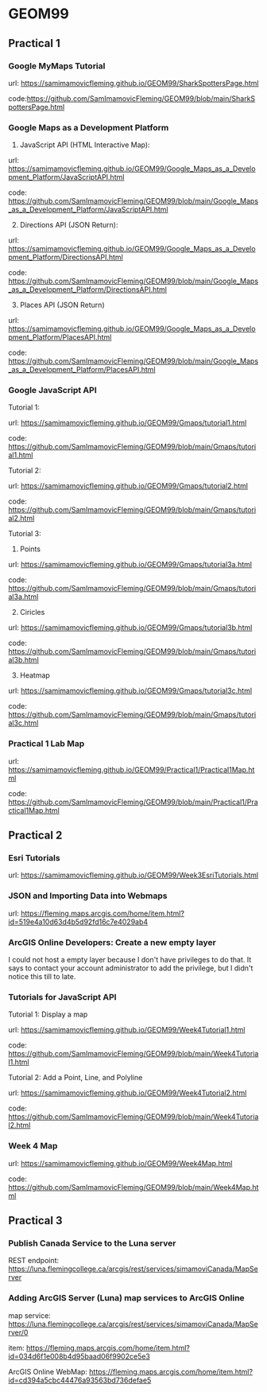 # GEOM99

## Practical 1 

### Google MyMaps Tutorial 

url: https://samimamovicfleming.github.io/GEOM99/SharkSpottersPage.html

code:https://github.com/SamImamovicFleming/GEOM99/blob/main/SharkSpottersPage.html

### Google Maps as a Development Platform 

1.  JavaScript API (HTML Interactive Map):

url: https://samimamovicfleming.github.io/GEOM99/Google_Maps_as_a_Development_Platform/JavaScriptAPI.html

code: https://github.com/SamImamovicFleming/GEOM99/blob/main/Google_Maps_as_a_Development_Platform/JavaScriptAPI.html

2. Directions API (JSON Return): 

url: https://samimamovicfleming.github.io/GEOM99/Google_Maps_as_a_Development_Platform/DirectionsAPI.html

code: https://github.com/SamImamovicFleming/GEOM99/blob/main/Google_Maps_as_a_Development_Platform/DirectionsAPI.html

3. Places API (JSON Return)

url: https://samimamovicfleming.github.io/GEOM99/Google_Maps_as_a_Development_Platform/PlacesAPI.html

code: https://github.com/SamImamovicFleming/GEOM99/blob/main/Google_Maps_as_a_Development_Platform/PlacesAPI.html

### Google JavaScript API 

Tutorial 1: 

url: https://samimamovicfleming.github.io/GEOM99/Gmaps/tutorial1.html

code: https://github.com/SamImamovicFleming/GEOM99/blob/main/Gmaps/tutorial1.html

Tutorial 2: 

url: https://samimamovicfleming.github.io/GEOM99/Gmaps/tutorial2.html

code: https://github.com/SamImamovicFleming/GEOM99/blob/main/Gmaps/tutorial2.html

Tutorial 3: 

1. Points 

url: https://samimamovicfleming.github.io/GEOM99/Gmaps/tutorial3a.html

code: https://github.com/SamImamovicFleming/GEOM99/blob/main/Gmaps/tutorial3a.html

2. Ciricles 

url: https://samimamovicfleming.github.io/GEOM99/Gmaps/tutorial3b.html

code: https://github.com/SamImamovicFleming/GEOM99/blob/main/Gmaps/tutorial3b.html

3. Heatmap 

url: https://samimamovicfleming.github.io/GEOM99/Gmaps/tutorial3c.html

code: https://github.com/SamImamovicFleming/GEOM99/blob/main/Gmaps/tutorial3c.html

### Practical 1 Lab Map 

url: https://samimamovicfleming.github.io/GEOM99/Practical1/Practical1Map.html

code: https://github.com/SamImamovicFleming/GEOM99/blob/main/Practical1/Practical1Map.html

## Practical 2

### Esri Tutorials 

url: https://samimamovicfleming.github.io/GEOM99/Week3EsriTutorials.html

### JSON and Importing Data into Webmaps

url: https://fleming.maps.arcgis.com/home/item.html?id=519e4a10d63d4b5d92fd16c7e4029ab4

### ArcGIS Online Developers: Create a new empty layer
I could not host a empty layer because I don't have privileges to do that. It says to contact your account administrator to add the privilege, but I didn't notice this till to late.

### Tutorials for JavaScript API

Tutorial 1: Display a map 

url: https://samimamovicfleming.github.io/GEOM99/Week4Tutorial1.html

code: https://github.com/SamImamovicFleming/GEOM99/blob/main/Week4Tutorial1.html

Tutorial 2: Add a Point, Line, and Polyline

url: https://samimamovicfleming.github.io/GEOM99/Week4Tutorial2.html

code: https://github.com/SamImamovicFleming/GEOM99/blob/main/Week4Tutorial2.html

### Week 4 Map

url: https://samimamovicfleming.github.io/GEOM99/Week4Map.html

code: https://github.com/SamImamovicFleming/GEOM99/blob/main/Week4Map.html

## Practical 3 

### Publish Canada Service to the Luna server

REST endpoint: https://luna.flemingcollege.ca/arcgis/rest/services/simamoviCanada/MapServer

### Adding ArcGIS Server (Luna) map services to ArcGIS Online

map service: https://luna.flemingcollege.ca/arcgis/rest/services/simamoviCanada/MapServer/0

item: https://fleming.maps.arcgis.com/home/item.html?id=034d6f1e008b4d95baad06f9902ce5e3

ArcGIS Online WebMap: https://fleming.maps.arcgis.com/home/item.html?id=cd394a5cbc44476a93563bd736defae5






